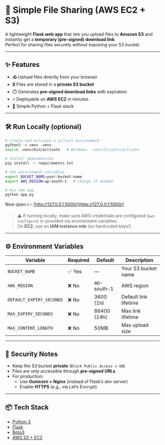 # 🚀 Simple File Sharing (AWS EC2 + S3)

A lightweight **Flask web app** that lets you upload files to **Amazon S3** and instantly get a **temporary (pre-signed) download link**.  
Perfect for sharing files securely without exposing your S3 bucket.

---

## ✨ Features
- 📤 Upload files directly from your browser  
- 🔒 Files are stored in a **private S3 bucket**  
- ⏱️ Generates **pre-signed download links** with expiration  
- ⚡ Deployable on **AWS EC2** in minutes  
- 🐍 Simple Python + Flask stack  

---

## 🛠️ Run Locally (optional)

```bash
# Create and activate a virtual environment
python3 -m venv .venv
source .venv/bin/activate   # Windows: .venv\Scripts\activate

# Install dependencies
pip install -r requirements.txt

# Set environment variables
export BUCKET_NAME=your-bucket-name
export AWS_REGION=ap-south-1   # change if needed

# Run the app
python app.py
```

Now open 👉 [http://127.0.0.1:5000/](http://127.0.0.1:5000/)  

> ⚠️ If running locally, make sure AWS credentials are configured (`aws configure`) or provided via environment variables.  
> On **EC2**, use an **IAM instance role** (no hardcoded keys!).  

---

## ⚙️ Environment Variables

| Variable                | Required | Default       | Description |
|--------------------------|----------|---------------|-------------|
| `BUCKET_NAME`            | ✅ Yes   | —             | Your S3 bucket name |
| `AWS_REGION`             | ❌ No    | ap-south-1    | AWS region |
| `DEFAULT_EXPIRY_SECONDS` | ❌ No    | 3600 (1h)     | Default link lifetime |
| `MAX_EXPIRY_SECONDS`     | ❌ No    | 86400 (24h)   | Max link lifetime |
| `MAX_CONTENT_LENGTH`     | ❌ No    | 50MB          | Max upload size |

---

## 🔐 Security Notes
- Keep the S3 bucket **private** (`Block Public Access = ON`)  
- Files are only accessible through **pre-signed URLs**  
- For production:
  - Use **Gunicorn + Nginx** (instead of Flask’s dev server)  
  - Enable **HTTPS** (e.g., via Let’s Encrypt)  

---

## 📦 Tech Stack
- [Python 3](https://www.python.org/)  
- [Flask](https://flask.palletsprojects.com/)  
- [Boto3](https://boto3.amazonaws.com/)  
- [AWS S3 + EC2](https://aws.amazon.com/)  
